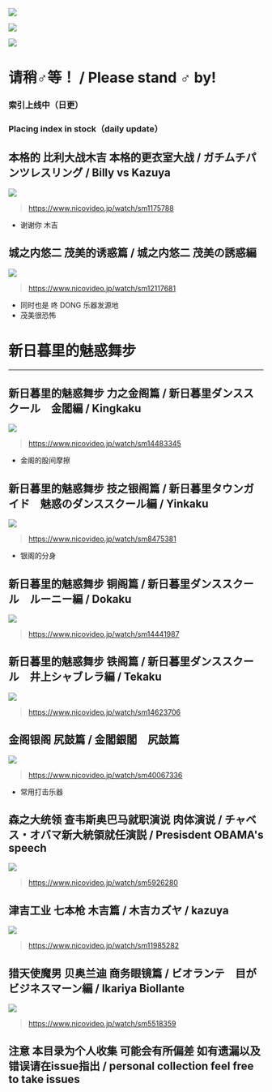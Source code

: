 ![](https://img.shields.io/github/issues/tydaytygx/gachimuchi_aniki_area)

![](https://img.shields.io/github/stars/tydaytygx/gachimuchi_aniki_area)

![](https://img.shields.io/github/license/tydaytygx/gachimuchi_aniki_area)
# 请稍♂等！ / Please stand ♂ by! 
<h3>索引上线中（日更）</h3>
<h3>Placing index in stock（daily update）</h3>

## 本格的 比利大战木吉 本格的更衣室大战 / ガチムチパンツレスリング / Billy vs Kazuya
![](https://cdn.jsdelivr.net/gh/tydaytygx/Gachimuchi_aniki_area/imgs/billy_vs_kazuya2.jpeg)
> https://www.nicovideo.jp/watch/sm1175788
+ 谢谢你 木吉

## 城之内悠二 茂美的诱惑篇 / 城之内悠二 茂美の誘惑編 
![](https://cdn.jsdelivr.net/gh/tydaytygx/Gachimuchi_aniki_area/imgs/茂美誘惑篇.jpeg)
> https://www.nicovideo.jp/watch/sm12117681
+ 同时也是 咚 DONG 乐器发源地
+ 茂美很恐怖

# 新日暮里的魅惑舞步
---
## 新日暮里的魅惑舞步 力之金阁篇 / 新日暮里ダンススクール　金閣編 / Kingkaku
![](https://cdn.jsdelivr.net/gh/tydaytygx/Gachimuchi_aniki_area/imgs/kingkaku.jpeg)
> https://www.nicovideo.jp/watch/sm14483345
+ 金阁的股间摩擦

## 新日暮里的魅惑舞步 技之银阁篇 / 新日暮里タウンガイド　魅惑のダンススクール編 / Yinkaku
![](https://cdn.jsdelivr.net/gh/tydaytygx/Gachimuchi_aniki_area/imgs/yinkaku.jpeg)
> https://www.nicovideo.jp/watch/sm8475381
+ 银阁的分身

## 新日暮里的魅惑舞步 铜阁篇 / 新日暮里ダンススクール　ルーニー編 / Dokaku
![](https://cdn.jsdelivr.net/gh/tydaytygx/Gachimuchi_aniki_area/imgs/dokaku.jpeg)
> https://www.nicovideo.jp/watch/sm14441987

## 新日暮里的魅惑舞步 铁阁篇 / 新日暮里ダンススクール　井上シャブレラ編 / Tekaku
![](https://cdn.jsdelivr.net/gh/tydaytygx/Gachimuchi_aniki_area/imgs/tekaku.jpeg)
> https://www.nicovideo.jp/watch/sm14623706

## 金阁银阁 尻鼓篇 / 金閣銀閣　尻鼓篇
![](https://cdn.jsdelivr.net/gh/tydaytygx/Gachimuchi_aniki_area/imgs/kingkaku_yinkaku.jpeg)
> https://www.nicovideo.jp/watch/sm40067336
+ 常用打击乐器

## 森之大统领 查韦斯奥巴马就职演说 肉体演说 / チャベス・オバマ新大統領就任演説 / Presisdent OBAMA's speech
![](https://cdn.jsdelivr.net/gh/tydaytygx/Gachimuchi_aniki_area/imgs/OBAMA.jpeg)
> https://www.nicovideo.jp/watch/sm5926280

## 津吉工业 七本枪 木吉篇 / 木吉カズヤ / kazuya
![](https://cdn.jsdelivr.net/gh/tydaytygx/Gachimuchi_aniki_area/imgs/kazuya.jpeg)
> https://www.nicovideo.jp/watch/sm11985282

## 猎天使魔男 贝奥兰迪 商务眼镜篇 / ビオランテ　目がビジネスマーン編 / Ikariya Biollante
![](https://cdn.jsdelivr.net/gh/tydaytygx/Gachimuchi_aniki_area/imgs/biollante.jpeg)
> https://www.nicovideo.jp/watch/sm5518359

## 注意 本目录为个人收集 可能会有所偏差 如有遗漏以及错误请在issue指出 / personal collection feel free to take issues


